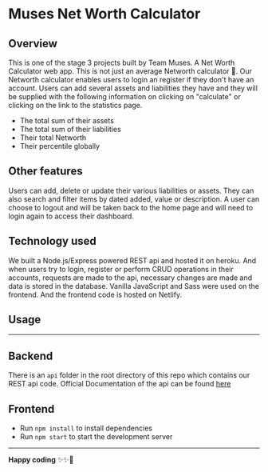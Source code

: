 # Muses Net Worth Calculator

## Overview

This is one of the stage 3 projects built by Team Muses. A Net Worth Calculator web app. This is not just an average Networth calculator 🙂. Our Networth calculator enables users to login an register if they don't have an account. Users can add several assets and liabilities they have and they will be supplied with the following information on clicking on "calculate" or clicking on the link to the  statistics page.

- The total sum of their assets
- The total sum of their liabilities
- Their total Networth
- Their percentile globally

## Other features

Users can add, delete or update their various liabilities or assets. They can also search and filter items by dated added, value or description. A user can choose to logout and will be taken back to the home page and will need to login again to access their dashboard. 

## Technology used

We built a Node.js/Express powered REST api and hosted it on heroku. And when users try to login, register or perform CRUD operations in their accounts, requests are made to the api, necessary changes are made and data is stored in the database. Vanilla JavaScript and Sass were used on the frontend. And the frontend code is hosted on Netlify.

## Usage
---

## Backend

There is an `api` folder in the root directory of this repo which contains our REST api code.
Official Documentation of the api can be found [here](https://jaycodist.github.io/muses-backend-docs)


## Frontend
- Run `npm install` to install dependencies
- Run `npm start` to start the development server


---

**Happy coding** ✨✨🚀
